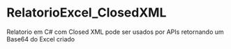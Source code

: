 # RelatorioExcel_ClosedXML
Relatorio em C# com Closed XML pode ser usados por APIs retornando um Base64 do Excel criado
